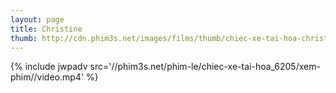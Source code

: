 ```yaml
---
layout: page
title: Christine
thumb: http://cdn.phim3s.net/images/films/thumb/chiec-xe-tai-hoa-christine-1983.jpg
---
```

{% include jwpadv src='//phim3s.net/phim-le/chiec-xe-tai-hoa_6205/xem-phim//video.mp4' %}